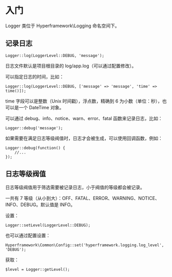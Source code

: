# 入门
Logger 类位于 Hyperframework\Logging 命名空间下。
## 记录日志
```.php
Logger::log(LoggerLevel::DEBUG, 'message');
```
日志文件默认是项目根目录的 log/app.log（可以通过配置修改）。
 
可以指定日志的时间，比如：
```.php
Logger::log(LoggerLevel::DEBUG, ['message' => 'message', 'time' => time()]);
```
time 字段可以是整数（Unix 时间戳），浮点数，精确到 6 为小数（单位：秒），也可以是一个 DateTime 对象。

可以通过 debug、info、notice、warn、error、fatal 函数来记录日志，比如：
```.php
Logger::debug('message');
```

如果需要在满足日志等级阀值时，日志才会被生成，可以使用回调函数，例如：
```.php
Logger::debug(function() {
    //...
});
```

## 日志等级阀值
日志等级阀值用于筛选需要被记录日志，小于阀值的等级都会被记录。

一共有 7 等级（从小到大）：OFF、FATAL、ERROR、WARNING、NOTICE、INFO、DEBUG。默认值是 INFO。

设置：
```.php
Logger::setLevel(LoggerLevel::DEBUG);
```
也可以通过配置设置：
```.php
Hyperframework\Common\Config::set('hyperframework.logging.log_level', 'DEBUG');
```
获取：
```.php
$level = Logger::getLevel();
```
